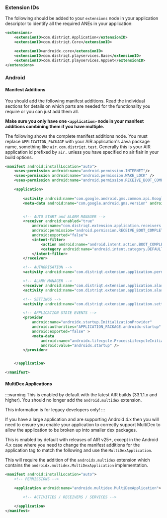 

### Extension IDs

The following should be added to your `extensions` node in your application descriptor to identify all the required ANEs in your application:

```xml
<extensions>
	<extensionID>com.distriqt.Application</extensionID>
	<extensionID>com.distriqt.Core</extensionID>

	<extensionID>androidx.core</extensionID>
	<extensionID>com.distriqt.playservices.Base</extensionID>
	<extensionID>com.distriqt.playservices.AppSet</extensionID>
</extensions>
```



### Android 

#### Manifest Additions

You should add the following manifest additions. Read the individual sections for details on which parts are needed for the functionality you require or you can just add them all.

**Make sure you only have one `<application>` node in your manifest additions combining them if you have multiple.**

The following shows the complete manifest additions node. You must replace `APPLICATION_PACKAGE` with your 
AIR application's Java package name, something like `air.com.distriqt.test`.
Generally this is your AIR application id prefixed by `air.` unless you have specified no air flair in your build options.


```xml
<manifest android:installLocation="auto">
	<uses-permission android:name="android.permission.INTERNET"/>
	<uses-permission android:name="android.permission.WAKE_LOCK" />
	<uses-permission android:name="android.permission.RECEIVE_BOOT_COMPLETED" />

	<application>
		
		<activity android:name="com.google.android.gms.common.api.GoogleApiActivity" android:exported="false" android:theme="@android:style/Theme.Translucent.NoTitleBar"/>
		<meta-data android:name="com.google.android.gms.version" android:value="@integer/google_play_services_version" />


		<!-- AUTO START and ALARM MANAGER -->
		<receiver android:enabled="true"
			android:name="com.distriqt.extension.application.receivers.ApplicationStartupReceiver"
			android:permission="android.permission.RECEIVE_BOOT_COMPLETED"
			android:exported="false">
			<intent-filter>
				<action android:name="android.intent.action.BOOT_COMPLETED" />
				<category android:name="android.intent.category.DEFAULT" />
			</intent-filter>
		</receiver>

		<!-- AUTHORISATION -->
		<activity android:name="com.distriqt.extension.application.permissions.AuthorisationActivity" android:theme="@android:style/Theme.Translucent.NoTitleBar" android:exported="false" />

		<!-- ALARM MANAGER -->
		<receiver android:name="com.distriqt.extension.application.alarms.AlarmReceiver" android:enabled="true" android:exported="false" />
		<activity android:name="com.distriqt.extension.application.alarms.AlarmActivity" android:theme="@android:style/Theme.Translucent.NoTitleBar" android:exported="false" />

		<!-- SETTINGS -->
		<activity android:name="com.distriqt.extension.application.settings.SettingsActivity" android:label="Settings" android:exported="false" />

		<!-- APPLICATION STATE EVENTS -->
		<provider
			android:name="androidx.startup.InitializationProvider"
			android:authorities="APPLICATION_PACKAGE.androidx-startup"
			android:exported="false" >
			<meta-data
				android:name="androidx.lifecycle.ProcessLifecycleInitializer"
				android:value="androidx.startup" />
		</provider>


	</application>

</manifest>
```


#### MultiDex Applications 

:::warning
This is enabled by default with the latest AIR builds (33.1.1.x and higher). You should no longer add the `android.multidex` extension. 

This information is for legacy developers only!
:::

If you have a large application and are supporting Android 4.x then you will need to ensure you enable your application to correctly support MultiDex to allow the application to be broken up into smaller dex packages.

This is enabled by default with releases of AIR v25+, except in the Android 4.x case where you need to change the manifest additions for the application tag to match the following and use the `MultiDexApplication`.


This will require the addition of the `androidx.multidex` extension which contains the `androidx.multidex.MultiDexApplication` implementation.

```xml
<manifest android:installLocation="auto">
	<!-- PERMISSIONS -->

	<application android:name="androidx.multidex.MultiDexApplication">

		<!-- ACTIVITIES / RECEIVERS / SERVICES -->

	</application>
</manifest>
```


